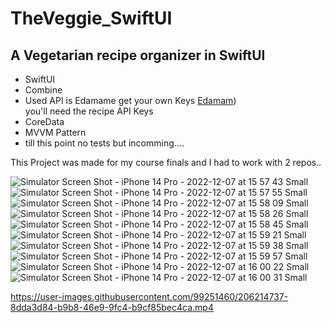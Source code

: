 # TheVeggie_SwiftUI
## A Vegetarian recipe organizer in SwiftUI

- SwiftUI
- Combine
- Used API is Edamame get your own Keys [Edamam](https://www.edamam.com))<br/> you'll need the recipe API Keys
- CoreData
- MVVM Pattern
- till this point no tests but incomming....

This Project was made for my course finals and I had to work with 2 repos..


![Simulator Screen Shot - iPhone 14 Pro - 2022-12-07 at 15 57 43 Small](https://user-images.githubusercontent.com/99251460/206215029-4652653f-bd93-4b11-b7fa-f277223adbae.jpeg)
![Simulator Screen Shot - iPhone 14 Pro - 2022-12-07 at 15 57 55 Small](https://user-images.githubusercontent.com/99251460/206215034-e5fdcbe3-4454-4eea-b1b1-1974b6f588d8.jpeg)
![Simulator Screen Shot - iPhone 14 Pro - 2022-12-07 at 15 58 09 Small](https://user-images.githubusercontent.com/99251460/206215036-942e2548-e387-498f-b241-72cd03130077.jpeg)
![Simulator Screen Shot - iPhone 14 Pro - 2022-12-07 at 15 58 26 Small](https://user-images.githubusercontent.com/99251460/206215038-bc9b105c-adc5-4bec-836b-92d9a22bb516.jpeg)
![Simulator Screen Shot - iPhone 14 Pro - 2022-12-07 at 15 58 45 Small](https://user-images.githubusercontent.com/99251460/206215040-a733dac8-3749-40a1-b503-43374dfa95ce.jpeg)
![Simulator Screen Shot - iPhone 14 Pro - 2022-12-07 at 15 59 21 Small](https://user-images.githubusercontent.com/99251460/206215044-a6cb096b-7021-4b97-928a-6372a13a12d9.jpeg)
![Simulator Screen Shot - iPhone 14 Pro - 2022-12-07 at 15 59 38 Small](https://user-images.githubusercontent.com/99251460/206215049-c0a549c2-a774-4e00-88fa-41a76782f2b8.jpeg)
![Simulator Screen Shot - iPhone 14 Pro - 2022-12-07 at 15 59 57 Small](https://user-images.githubusercontent.com/99251460/206215052-447b628d-0cd5-4af3-8359-9ec440d6617e.jpeg)
![Simulator Screen Shot - iPhone 14 Pro - 2022-12-07 at 16 00 22 Small](https://user-images.githubusercontent.com/99251460/206215053-93dcb3d1-8f7e-4473-a1ac-1fd60fef51e8.jpeg)
![Simulator Screen Shot - iPhone 14 Pro - 2022-12-07 at 16 00 31 Small](https://user-images.githubusercontent.com/99251460/206215054-9cd309f5-2e3e-4372-aedb-ee924c606f0e.jpeg)


https://user-images.githubusercontent.com/99251460/206214737-8dda3d84-b9b8-46e9-9fc4-b9cf85bec4ca.mp4

